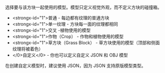 选择要与该方块一起使用的模型。模型只定义视觉外观，而不定义方块的碰撞箱。

* <strongx-id="1">普通</strong> - 每边都有纹理的普通方块
* <strongx-id="1">单一纹理</strong> - 方块每一面的纹理都相同
* <strongx-id="1">交叉</strong> -植物使用的模型
* <strongx-id="1">作物（Crop）</strong> - 作物和植物使用的模型
* <strongx-id="1">草方块（Grass Block）</strong> - 草方块使用的模型（顶部和侧面纹理将被着色）
* </0>自定义</0> - 你也可以定义自定义 JSON 和 OBJ 模型

在创建自定义模型时，建议使用 JSON，因为 JSON 支持原版模型类型。